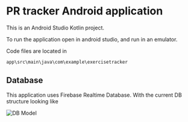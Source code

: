 # PR tracker Android application
This is an Android Studio Kotlin project.


To run the application open in android studio, and run in an emulator.

Code files are located in 

```app\src\main\java\com\example\exercisetracker```

## Database
This application uses Firebase Realtime Database.
With the current DB structure looking like 

![DB Model](./images/DBmodel.svg)
